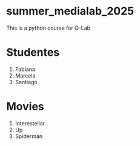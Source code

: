 # summer_medialab_2025
This is a python course for Q-Lab 

# Studentes 
1. Fabiana 
2. Marcela 
3. Santiago

# Movies 
1. Interestellar
2. Up
3. Spiderman 
